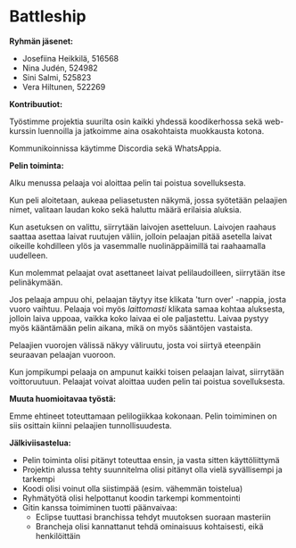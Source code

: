 # **Battleship**

**Ryhmän jäsenet:**

- Josefiina Heikkilä, 516568
- Nina Judén, 524982
- Sini Salmi, 525823
- Vera Hiltunen, 522269

**Kontribuutiot:**

Työstimme projektia suurilta osin kaikki yhdessä koodikerhossa sekä web-kurssin luennoilla ja jatkoimme aina osakohtaista muokkausta kotona.

Kommunikoinnissa käytimme Discordia sekä WhatsAppia.

**Pelin toiminta:**

Alku menussa pelaaja voi aloittaa pelin tai poistua sovelluksesta.

Kun peli aloitetaan, aukeaa peliasetusten näkymä, jossa syötetään pelaajien nimet, valitaan laudan koko sekä haluttu määrä erilaisia aluksia.

Kun asetuksen on valittu, siirrytään laivojen asetteluun. Laivojen raahaus saattaa asettaa laivat ruutujen väliin, jolloin pelaajan pitää asetella laivat oikeille kohdilleen ylös ja vasemmalle nuolinäppäimillä tai raahaamalla uudelleen.

Kun molemmat pelaajat ovat asettaneet laivat pelilaudoilleen, siirrytään itse pelinäkymään.

Jos pelaaja ampuu ohi, pelaajan täytyy itse klikata 'turn over' -nappia, josta vuoro vaihtuu. Pelaaja voi myös *laittomasti* klikata samaa kohtaa aluksesta, jolloin laiva uppoaa, vaikka koko laivaa ei ole paljastettu. Laivaa pystyy myös kääntämään pelin aikana, mikä on myös sääntöjen vastaista.

Pelaajien vuorojen välissä näkyy väliruutu, josta voi siirtyä eteenpäin seuraavan pelaajan vuoroon.

Kun jompikumpi pelaaja on ampunut kaikki toisen pelaajan laivat, siirrytään voittoruutuun. Pelaajat voivat aloittaa uuden pelin tai poistua sovelluksesta.

**Muuta huomioitavaa työstä:**

Emme ehtineet toteuttamaan pelilogiikkaa kokonaan. Pelin toimiminen on siis osittain kiinni pelaajien tunnollisuudesta.

**Jälkiviisastelua:**

- Pelin toiminta olisi pitänyt toteuttaa ensin, ja vasta sitten käyttöliittymä
- Projektin alussa tehty suunnitelma olisi pitänyt olla vielä syvällisempi ja tarkempi
- Koodi olisi voinut olla siistimpää (esim. vähemmän toistelua)
- Ryhmätyötä olisi helpottanut koodin tarkempi kommentointi
- Gitin kanssa toimiminen tuotti päänvaivaa:
    - Eclipse tuuttasi branchissa tehdyt muutoksen suoraan masteriin
    - Brancheja olisi kannattanut tehdä ominaisuus kohtaisesti, eikä henkilöittäin
